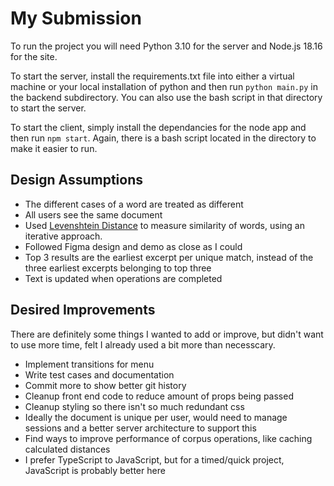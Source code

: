 # My Submission

To run the project you will need Python 3.10 for the server and Node.js 18.16 for the site.

To start the server, install the requirements.txt file into either a virtual machine or your local installation of 
python and then run `python main.py` in the backend subdirectory. You can also use the bash script in that directory to 
start the server.

To start the client, simply install the dependancies for the node app and then run `npm start`. Again, there is a bash 
script located in the directory to make it easier to run.

## Design Assumptions

* The different cases of a word are treated as different
* All users see the same document
* Used [Levenshtein Distance](https://en.wikipedia.org/wiki/Levenshtein_distance) to measure similarity of words, using an iterative approach.
* Followed Figma design and demo as close as I could
* Top 3 results are the earliest excerpt per unique match, instead of the three earliest excerpts belonging to top three
* Text is updated when operations are completed

## Desired Improvements

There are definitely some things I wanted to add or improve, but didn't want to use more time, felt I already used a bit more than necesscary.

* Implement transitions for menu
* Write test cases and documentation
* Commit more to show better git history
* Cleanup front end code to reduce amount of props being passed
* Cleanup styling so there isn't so much redundant css
* Ideally the document is unique per user, would need to manage sessions and a better server architecture to support this
* Find ways to improve performance of corpus operations, like caching calculated distances
* I prefer TypeScript to JavaScript, but for a timed/quick project, JavaScript is probably better here